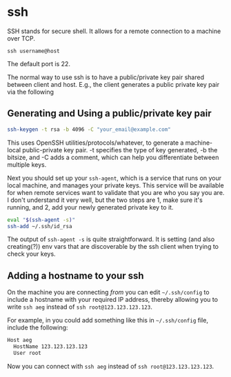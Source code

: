 # ssh

SSH stands for secure shell. It allows for a remote connection to a machine over TCP.

`ssh username@host`

The default port is 22.

The normal way to use ssh is to have a public/private key pair shared between client and host. E.g., the client generates a public private key pair via the following

## Generating and Using a public/private key pair

```bash
ssh-keygen -t rsa -b 4096 -C "your_email@example.com"
```

This uses OpenSSH utilities/protocols/whatever, to generate a machine-local public-private key pair. -t specifies the type of key generated, -b the bitsize, and -C adds a comment, which can help you differentiate between multiple keys.

Next you should set up your `ssh-agent`, which is a service that runs on your local machine, and manages your private keys. This service will be available for when remote services want to validate that you are who you say you are. I don't understand it very well, but the two steps are 1, make sure it's running, and 2, add your newly generated private key to it.

```bash
eval "$(ssh-agent -s)"
ssh-add ~/.ssh/id_rsa
```

The output of `ssh-agent -s` is quite straightforward. It is setting \(and also creating\(?\)\) env vars that are discoverable by the ssh client when trying to check your keys.

## Adding a hostname to your ssh

On the machine you are connecting _from_ you can edit `~/.ssh/config` to include a hostname with your required IP address, thereby allowing you to write `ssh aeg` instead of `ssh root@123.123.123.123`.

For example, in you could add something like this in `~/.ssh/config` file, include the following:

```bash
Host aeg
  HostName 123.123.123.123
  User root
```

Now you can connect with `ssh aeg` instead of `ssh root@123.123.123.123`.
